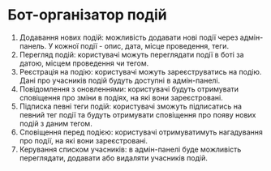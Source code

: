 # Бот-організатор подій

1. Додавання нових подій: можливість додавати нові події через адмін-панель. У кожної події - опис, дата, місце проведення, теги.
2. Перегляд подій: користувачі можуть переглядати події в боті за датою, місцем проведення чи тегом.
3. Реєстрація на подію: користувачі можуть зареєструватись на подію. Дані про учасників подій будуть доступні в адмін-панелі.
4. Повідомлення з оновленнями: користувачі будуть отримувати сповіщення про зміни в подіях, на які вони зареєстровані.
5. Підписка певні теги подій: користувачі зможуть підписатись на певний тег події та будуть отримувати сповіщення про появу нових подій з даним тегом.
6. Сповіщення перед подією: користувачі отримуватимуть нагадування про події, на які вони зареєстровані.
7. Керування списком учасників: в адмін-панелі буде можливість переглядати, додавати або видаляти учасників подій.
